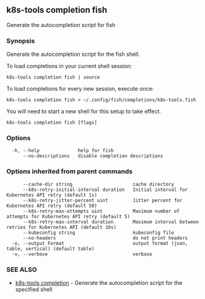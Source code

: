 ## k8s-tools completion fish

Generate the autocompletion script for fish

### Synopsis

Generate the autocompletion script for the fish shell.

To load completions in your current shell session:

	k8s-tools completion fish | source

To load completions for every new session, execute once:

	k8s-tools completion fish > ~/.config/fish/completions/k8s-tools.fish

You will need to start a new shell for this setup to take effect.


```
k8s-tools completion fish [flags]
```

### Options

```
  -h, --help              help for fish
      --no-descriptions   disable completion descriptions
```

### Options inherited from parent commands

```
      --cache-dir string                      cache directory
      --k8s-retry-initial-interval duration   Initial interval for Kubernetes API retry (default 1s)
      --k8s-retry-jitter-percent uint         Jitter percent for Kubernetes API retry (default 50)
      --k8s-retry-max-attempts uint           Maximum number of attempts for Kubernetes API retry (default 5)
      --k8s-retry-max-interval duration       Maximum interval between retries for Kubernetes API (default 10s)
      --kubeconfig string                     kubeconfig file
      --no-headers                            do not print headers
  -o, --output Format                         output format (json, table, vertical) (default table)
  -v, --verbose                               verbose
```

### SEE ALSO

* [k8s-tools completion](k8s-tools_completion.md)	 - Generate the autocompletion script for the specified shell

